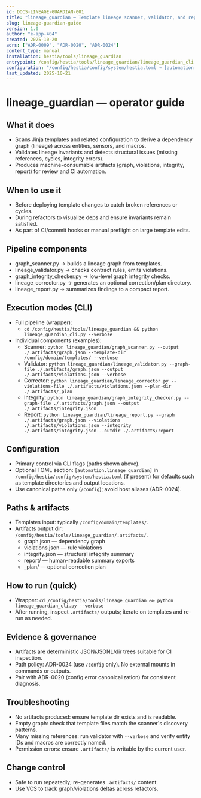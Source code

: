 ```yaml
---
id: DOCS-LINEAGE-GUARDIAN-001
title: "lineage_guardian — Template lineage scanner, validator, and reporter"
slug: lineage-guardian-guide
version: 1.0
author: "e-app-404"
created: 2025-10-20
adrs: ["ADR-0009", "ADR-0020", "ADR-0024"]
content_type: manual
installation: hestia/tools/lineage_guardian
entrypoint: /config/hestia/tools/lineage_guardian/lineage_guardian_cli.py
configuration: "/config/hestia/config/system/hestia.toml → [automation.lineage_guardian] (optional)"
last_updated: 2025-10-21
---
```


# lineage_guardian — operator guide

## What it does
- Scans Jinja templates and related configuration to derive a dependency graph (lineage) across entities, sensors, and macros.
- Validates lineage invariants and detects structural issues (missing references, cycles, integrity errors).
- Produces machine-consumable artifacts (graph, violations, integrity, report) for review and CI automation.

## When to use it
- Before deploying template changes to catch broken references or cycles.
- During refactors to visualize deps and ensure invariants remain satisfied.
- As part of CI/commit hooks or manual preflight on large template edits.

## Pipeline components
- graph_scanner.py → builds a lineage graph from templates.
- lineage_validator.py → checks contract rules, emits violations.
- graph_integrity_checker.py → low-level graph integrity checks.
- lineage_corrector.py → generates an optional correction/plan directory.
- lineage_report.py → summarizes findings to a compact report.

## Execution modes (CLI)
- Full pipeline (wrapper):
  - `cd /config/hestia/tools/lineage_guardian && python lineage_guardian_cli.py --verbose`
- Individual components (examples):
  - Scanner: `python lineage_guardian/graph_scanner.py --output ./.artifacts/graph.json --template-dir /config/domain/templates/ --verbose`
  - Validator: `python lineage_guardian/lineage_validator.py --graph-file ./.artifacts/graph.json --output ./.artifacts/violations.json --verbose`
  - Corrector: `python lineage_guardian/lineage_corrector.py --violations-file ./.artifacts/violations.json --plan-dir ./.artifacts/_plan`
  - Integrity: `python lineage_guardian/graph_integrity_checker.py --graph-file ./.artifacts/graph.json --output ./.artifacts/integrity.json`
  - Report: `python lineage_guardian/lineage_report.py --graph ./.artifacts/graph.json --violations ./.artifacts/violations.json --integrity ./.artifacts/integrity.json --outdir ./.artifacts/report`

## Configuration
- Primary control via CLI flags (paths shown above).
- Optional TOML section: `[automation.lineage_guardian]` in `/config/hestia/config/system/hestia.toml` (if present) for defaults such as template directories and output locations.
- Use canonical paths only (`/config`); avoid host aliases (ADR-0024).

## Paths & artifacts
- Templates input: typically `/config/domain/templates/`.
- Artifacts output dir: `/config/hestia/tools/lineage_guardian/.artifacts/`.
  - graph.json — dependency graph
  - violations.json — rule violations
  - integrity.json — structural integrity summary
  - report/ — human-readable summary exports
  - _plan/ — optional correction plan

## How to run (quick)
- Wrapper: `cd /config/hestia/tools/lineage_guardian && python lineage_guardian_cli.py --verbose`
- After running, inspect `.artifacts/` outputs; iterate on templates and re-run as needed.

## Evidence & governance
- Artifacts are deterministic JSON/JSONL/dir trees suitable for CI inspection.
- Path policy: ADR-0024 (use `/config` only). No external mounts in commands or outputs.
- Pair with ADR-0020 (config error canonicalization) for consistent diagnosis.

## Troubleshooting
- No artifacts produced: ensure template dir exists and is readable.
- Empty graph: check that template files match the scanner's discovery patterns.
- Many missing references: run validator with `--verbose` and verify entity IDs and macros are correctly named.
- Permission errors: ensure `.artifacts/` is writable by the current user.

## Change control
- Safe to run repeatedly; re-generates `.artifacts/` content.
- Use VCS to track graph/violations deltas across refactors.
